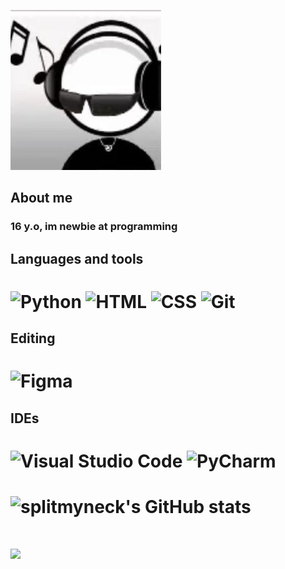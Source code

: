 ![Header](https://github.com/splitmyneck/splitmyneck/blob/main/2dc8308e3a604ebe808006e77f35b11d(1).jpg)

## About me
### 16 y.o, im newbie at programming

## Languages and tools
# ![Python](https://img.shields.io/badge/Python-000000?style=for-the-badge&logo=python&logoColor=FFFFFF) ![HTML](https://img.shields.io/badge/HTML-000000?style=for-the-badge&logo=html5&logoColor=FFFFFF) ![CSS](https://img.shields.io/badge/CSS-000000?style=for-the-badge&logo=css3&logoColor=FFFFFF) ![Git](https://img.shields.io/badge/GIT-000000?style=for-the-badge&logo=git&logoColor=white)

##  Editing
# ![Figma](https://img.shields.io/badge/figma-000000?style=for-the-badge&logo=figma&logoColor=white)

## IDEs 
# ![Visual Studio Code](https://img.shields.io/badge/Visual%20Studio%20Code-000000.svg?style=for-the-badge&logo=visual-studio-code&logoColor=white) ![PyCharm](https://img.shields.io/badge/PyCharm-000000.svg?style=for-the-badge&logo=pycharm&logoColor=white)

# ![splitmyneck's GitHub stats](https://github-readme-stats.vercel.app/api?username=splitmyneck&hide=contribs,prs&show_icons=true&theme=graywhite)
# ![](https://github-readme-stats.vercel.app/api/top-langs/?username=splitmyneck&theme=graywhite&show_border=false&include_all_commits=false&count_private=false&layout=compact)

